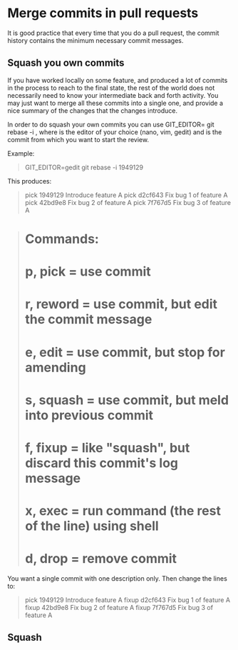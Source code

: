 # Merge commits in pull requests
It is good practice that every time that you do a pull request, the commit history contains the minimum necessary commit messages.

## Squash you own commits
 If you have worked locally on some feature, and produced a lot of commits in the process to reach to the final state, the rest of the world does not necessarily need to know your intermediate back and forth activity. You may just want to merge all these commits into a single one, and provide a nice summary of the changes that the changes introduce.

In order to do squash your own commits you can use
GIT_EDITOR=<editor> git rebase -i <first commit>
, where <editor> is the editor of your choice (nano, vim, gedit) and <first commit> is the commit from which you want to start the review.

Example:
> GIT_EDITOR=gedit git rebase -i 1949129

This produces:
> pick 1949129 Introduce feature A
> pick d2cf643 Fix bug 1 of feature A
> pick 42bd9e8 Fix bug 2 of feature A
> pick 7f767d5 Fix bug 3 of feature A

> # Commands:
> # p, pick = use commit
> # r, reword = use commit, but edit the commit message
> # e, edit = use commit, but stop for amending
> # s, squash = use commit, but meld into previous commit
> # f, fixup = like "squash", but discard this commit's log message
> # x, exec = run command (the rest of the line) using shell
> # d, drop = remove commit

You want a single commit with one description only. Then change the lines to:
> pick 1949129 Introduce feature A
> fixup d2cf643 Fix bug 1 of feature A
> fixup 42bd9e8 Fix bug 2 of feature A
> fixup 7f767d5 Fix bug 3 of feature A


## Squash 

